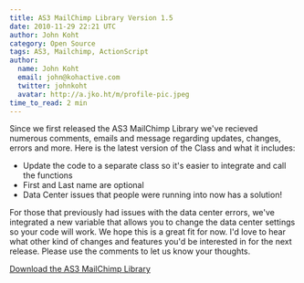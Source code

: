 ```yaml
---
title: AS3 MailChimp Library Version 1.5
date: 2010-11-29 22:21 UTC
author: John Koht
category: Open Source
tags: AS3, Mailchimp, ActionScript
author:
  name: John Koht
  email: john@kohactive.com
  twitter: johnkoht
  avatar: http://a.jko.ht/m/profile-pic.jpeg
time_to_read: 2 min
---
```


Since we first released the AS3 MailChimp Library we've recieved numerous comments, emails and message regarding updates, changes, errors and more. Here is the latest version of the Class and what it includes:

- Update the code to a separate class so it's easier to integrate and call the functions
- First and Last name are optional
- Data Center issues that people were running into now has a solution!

For those that previously had issues with the data center errors, we've integrated a new variable that allows you to change the data center settings so your code will work. We hope this is a great fit for now. I'd love to hear what other kind of changes and features you'd be interested in for the next release. Please use the comments to let us know your thoughts. 

[Download the AS3 MailChimp Library](https://github.com/kohactive/AS3-MailChimp-Library)